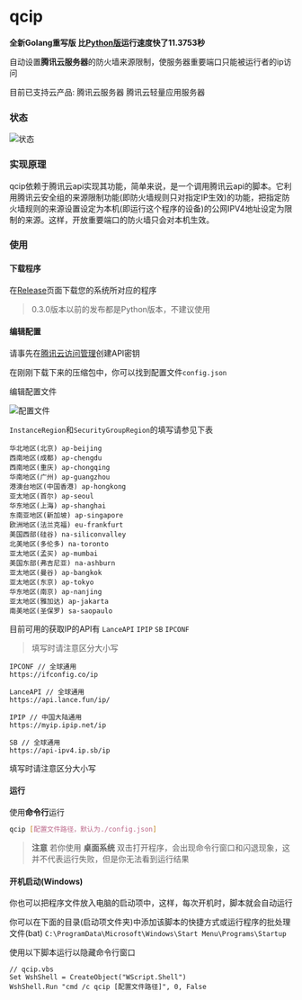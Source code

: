# qcip

**全新Golang重写版 比[Python版](https://github.com/cnlancehu/qcip/tree/python)运行速度快了11.3753秒**


自动设置**腾讯云服务器**的防火墙来源限制，使服务器重要端口只能被运行者的ip访问

目前已支持云产品: 腾讯云服务器 腾讯云轻量应用服务器

### 状态

![状态](https://api.lance.fun/msg/qcip)

### 实现原理
qcip依赖于腾讯云api实现其功能，简单来说，是一个调用腾讯云api的脚本。它利用腾讯云安全组的来源限制功能(即防火墙规则只对指定IP生效)的功能，把指定防火墙规则的来源设置设定为本机(即运行这个程序的设备)的公网IPV4地址设定为限制的来源。这样，开放重要端口的防火墙只会对本机生效。

### 使用
#### 下载程序
在[Release](https://github.com/cnlancehu/qcip/releases "Release")页面下载您的系统所对应的程序

> 0.3.0版本以前的发布都是Python版本，不建议使用

#### 编辑配置
请事先在[腾讯云访问管理](https://console.cloud.tencent.com/cam/capi "腾讯云访问管理")创建API密钥

在刚刚下载下来的压缩包中，你可以找到配置文件`config.json`

编辑配置文件

![配置文件](https://github.com/cnlancehu/qcip/assets/106385654/c5c16c7d-1a1f-4d74-81e3-80ad505849b9 "配置填写教程")

`InstanceRegion`和`SecurityGroupRegion`的填写请参见下表
```
华北地区(北京) ap-beijing
西南地区(成都) ap-chengdu
西南地区(重庆) ap-chongqing
华南地区(广州) ap-guangzhou
港澳台地区(中国香港) ap-hongkong
亚太地区(首尔) ap-seoul
华东地区(上海) ap-shanghai
东南亚地区(新加坡) ap-singapore
欧洲地区(法兰克福) eu-frankfurt
美国西部(硅谷) na-siliconvalley
北美地区(多伦多) na-toronto
亚太地区(孟买) ap-mumbai
美国东部(弗吉尼亚) na-ashburn
亚太地区(曼谷) ap-bangkok
亚太地区(东京) ap-tokyo
华东地区(南京) ap-nanjing
亚太地区(雅加达) ap-jakarta
南美地区(圣保罗) sa-saopaulo
```

目前可用的获取IP的API有 `LanceAPI` `IPIP` `SB` `IPCONF`

> 填写时请注意区分大小写

```
IPCONF // 全球通用
https://ifconfig.co/ip

LanceAPI // 全球通用
https://api.lance.fun/ip/

IPIP // 中国大陆通用
https://myip.ipip.net/ip

SB // 全球通用
https://api-ipv4.ip.sb/ip
```

填写时请注意区分大小写

#### 运行
使用**命令行**运行
```bash
qcip [配置文件路径，默认为./config.json]
```

> **注意** 若你使用 **桌面系统** 双击打开程序，会出现命令行窗口和闪退现象，这并不代表运行失败，但是你无法看到运行结果

#### 开机启动(Windows)

你也可以把程序文件放入电脑的启动项中，这样，每次开机时，脚本就会自动运行

你可以在下面的目录(启动项文件夹)中添加该脚本的快捷方式或运行程序的批处理文件(bat)
`C:\ProgramData\Microsoft\Windows\Start Menu\Programs\Startup`

使用以下脚本运行以隐藏命令行窗口

```
// qcip.vbs
Set WshShell = CreateObject("WScript.Shell")
WshShell.Run "cmd /c qcip [配置文件路径]", 0, False
```